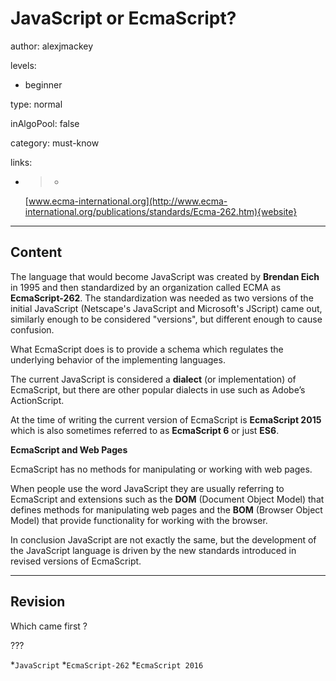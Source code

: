 # JavaScript or EcmaScript?
author: alexjmackey

levels:

  - beginner

type: normal

inAlgoPool: false

category: must-know

links:

  - >-
    [www.ecma-international.org](http://www.ecma-international.org/publications/standards/Ecma-262.htm){website}

---
## Content

The language that would become JavaScript was created by **Brendan Eich** in 1995 and then standardized by an organization called ECMA as **EcmaScript-262**. The standardization was needed as two versions of the initial JavaScript (Netscape's JavaScript and Microsoft's JScript) came out, similarly enough to be considered "versions", but different enough to cause confusion.

 What EcmaScript does is to provide a schema which regulates the underlying behavior of the implementing languages.

The current JavaScript is considered a **dialect** (or implementation) of EcmaScript, but there are other popular dialects in use such as Adobe’s ActionScript.

At the time of writing the current version of EcmaScript is **EcmaScript 2015** which is also sometimes referred to as **EcmaScript 6** or just **ES6**.

**EcmaScript and Web Pages**

EcmaScript has no methods for manipulating or working with web pages.

When people use the word JavaScript they are usually referring to EcmaScript and extensions such as the **DOM** (Document Object Model) that defines methods for manipulating web pages and the **BOM** (Browser Object Model) that provide functionality for working with the browser.

In conclusion JavaScript are not exactly the same, but the development of the JavaScript language is driven by the new standards introduced in revised versions of EcmaScript.

---
## Revision

Which came first ?

???

*`JavaScript`
*`EcmaScript-262`
*`EcmaScript 2016`
